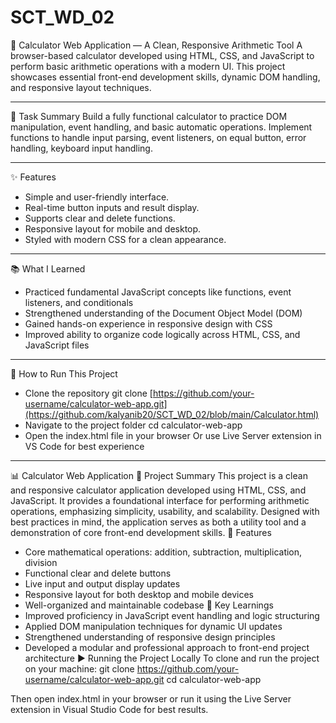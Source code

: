 # SCT_WD_02
📌 Calculator Web Application — A Clean, Responsive Arithmetic Tool
A browser-based calculator developed using HTML, CSS, and JavaScript to perform basic arithmetic operations with a modern UI. This project showcases essential front-end development skills, dynamic DOM handling, and responsive layout techniques.


-----

📌 Task Summary
Build a fully functional calculator to practice DOM manipulation, event handling, and basic automatic operations.
Implement functions to handle input parsing, event listeners, on equal button, error handling, keyboard input handling.

-----

✨ Features
- Simple and user-friendly interface.
- Real-time button inputs and result display.
- Supports clear and delete functions.
- Responsive layout for mobile and desktop.
- Styled with modern CSS for a clean appearance.

-----

📚 What I Learned
- Practiced fundamental JavaScript concepts like functions, event listeners, and conditionals
- Strengthened understanding of the Document Object Model (DOM)
- Gained hands-on experience in responsive design with CSS
- Improved ability to organize code logically across HTML, CSS, and JavaScript files

-----

🚀 How to Run This Project
- Clone the repository
git clone [https://github.com/your-username/calculator-web-app.git](https://github.com/kalyanib20/SCT_WD_02/blob/main/Calculator.html)
- Navigate to the project folder
cd calculator-web-app
- Open the index.html file in your browser
Or use Live Server extension in VS Code for best experience
-----
📊 Calculator Web Application
📝 Project Summary
This project is a clean and responsive calculator application developed using HTML, CSS, and JavaScript. It provides a foundational interface for performing arithmetic operations, emphasizing simplicity, usability, and scalability. Designed with best practices in mind, the application serves as both a utility tool and a demonstration of core front-end development skills.
🔧 Features
- Core mathematical operations: addition, subtraction, multiplication, division
- Functional clear and delete buttons
- Live input and output display updates
- Responsive layout for both desktop and mobile devices
- Well-organized and maintainable codebase
📘 Key Learnings
- Improved proficiency in JavaScript event handling and logic structuring
- Applied DOM manipulation techniques for dynamic UI updates
- Strengthened understanding of responsive design principles
- Developed a modular and professional approach to front-end project architecture
▶️ Running the Project Locally
To clone and run the project on your machine:
git clone https://github.com/your-username/calculator-web-app.git
cd calculator-web-app


Then open index.html in your browser or run it using the Live Server extension in Visual Studio Code for best results.



